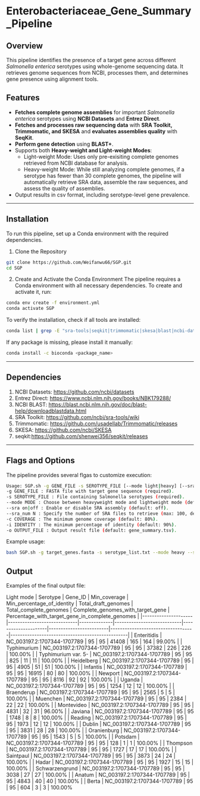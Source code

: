 # Enterobacteriaceae_Gene_Summary_Pipeline

## Overview
This pipeline identifies the presence of a target gene across different *Salmonella enterica* serotypes using whole-genome sequencing data. It retrieves genome sequences from NCBI, processes them, and determines gene presence using alignment tools.

## Features
- **Fetches complete genome assemblies** for important *Salmonella enterica* serotypes using **NCBI Datasets** and **Entrez Direct**.
- **Fetches and processes raw sequencing data** with **SRA Toolkit, Trimmomatic, and SKESA** and **evaluates assemblies quality** with **SeqKit**.
- **Perform gene detection** using **BLAST+**.
- Supports both **Heavy-weight and Light-weight Modes**:
  - Light-weight Mode: Uses only pre-exisiting complete genomes retrieved from NCBI database for analysis.
  - Heavy-weight Mode: While still analyzing complete genomes, if a serotype has fewer than 30 complete genomes, the pipeline will automatically retrieve SRA data, assemble the raw sequences, and assess the quality of assemblies.
- Output results in csv format, including serotype-level gene prevalence.
------
## Installation
To run this pipeline, set up a Conda environment with the required dependencies.
1. Clone the Repository
```sh
git clone https://github.com/Weifanwu66/SGP.git
cd SGP
```
2. Create and Activate the Conda Environment
The pipeline requires a Conda environment with all necessary dependencies. To create and activate it, run:
```sh
conda env create -f environment.yml
conda activate SGP
```
To verify the installation, check if all tools are installed:
```sh
conda list | grep -E "sra-tools|seqkit|trimmomatic|skesa|blast|ncbi-datasets-cli|entrez-direct"
```
If any package is missing, please install it manually:
```sh
conda install -c bioconda <package_name>
```
-----
## Dependencies
1. NCBI Datasets: https://github.com/ncbi/datasets
2. Entrez Direct: https://www.ncbi.nlm.nih.gov/books/NBK179288/
3. NCBI BLAST: https://blast.ncbi.nlm.nih.gov/doc/blast-help/downloadblastdata.html
4. SRA Toolkit: https://github.com/ncbi/sra-tools/wiki
5. Trimmomatic: https://github.com/usadellab/Trimmomatic/releases
6. SKESA: https://github.com/ncbi/SKESA
7. seqkit:https://github.com/shenwei356/seqkit/releases
-----
## Flags and Options
The pipeline provides several flgas to customize execution:
```sh
Usage: SGP.sh -g GENE_FILE -s SEROTYPE_FILE [--mode light|heavy] [--sra on|off] [--sra_number N] [-c COVERAGE] [-i IDENTITY] [-o OUTPUT_FILE]
-g GENE_FILE : FASTA file with target gene sequence (required).
-s SEROTYPE_FILE : File containing Salmonella serotypes (required).
--mode MODE : Choose between heavyweight mode and lightweight mode (default: light).
--sra on|off : Enable or disable SRA assembly (default: off).
--sra_num N : Specify the number of SRA files to retrieve (max: 100, default 50).
-c COVERAGE : The minimum genome coverage (default: 80%).
-i IDENTITY : The minimum percentage of identity (default: 90%).
-o OUTPUT_FILE : Output result file (default: gene_summary.tsv).
```
Example usage:
```sh
bash SGP.sh -g target_genes.fasta -s serotype_list.txt --mode heavy --sra on --sra_number 80 -c 95 -i 95 -o output.csv
```

## Output
Examples of the final output file:

Light mode
| Serotype            | Gene_ID                     | Min_coverage | Min_percentage_of_identity | Total_draft_genomes |  Total_complete_genomes | Complete_genomes_with_target_gene | Percentage_with_target_gene_in_complete_genomes |
|---------------------|-----------------------------|--------------|----------------------------|---------------------|-------------------------|-----------------------------------|-------------------------------------------------|
| Enteritidis         | NC_003197.2:1707344-1707789 | 95           | 95                         | 41408               | 165                     | 164                               | 99.00%                                          |
| Typhimurium         | NC_003197.2:1707344-1707789 | 95           | 95                         | 37382               | 226                     | 226                               | 100.00%                                         |
| Typhimurium var. 5- | NC_003197.2:1707344-1707789 | 95           | 95                         | 825                 | 11                      | 11                                | 100.00%                                         |
| Heidelberg          | NC_003197.2:1707344-1707789 | 95           | 95                         | 4905                | 51                      | 51                                | 100.00%                                         |
| Infantis            | NC_003197.2:1707344-1707789 | 95           | 95                         | 16915               | 80                      | 80                                | 100.00%                                         |
| Newport             | NC_003197.2:1707344-1707789 | 95           | 95                         | 8116                | 92                      | 92                                | 100.00%                                         |
| Uganda              | NC_003197.2:1707344-1707789 | 95           | 95                         | 1254                | 12                      | 12                                | 100.00%                                         |
| Braenderup          | NC_003197.2:1707344-1707789 | 95           | 95                         | 2565                | 5                       | 5                                 | 100.00%                                         |
| Muenchen            | NC_003197.2:1707344-1707789 | 95           | 95                         | 2384                | 22                      | 22                                | 100.00%                                         |
| Montevideo          | NC_003197.2:1707344-1707789 | 95           | 95                         | 4831                | 32                      | 31                                | 96.00%                                          |
| Javiana             | NC_003197.2:1707344-1707789 | 95           | 95                         | 1748                | 8                       | 8                                 | 100.00%                                         |
| Reading             | NC_003197.2:1707344-1707789 | 95           | 95                         | 1973                | 12                      | 12                                | 100.00%                                         |
| Dublin              | NC_003197.2:1707344-1707789 | 95           | 95                         | 3831                | 28                      | 28                                | 100.00%                                         |
| Oranienburg         | NC_003197.2:1707344-1707789 | 95           | 95                         | 1543                | 5                       | 5                                 | 100.00%                                         |
| Potsdam             | NC_003197.2:1707344-1707789 | 95           | 95                         | 128                 | 1                       | 1                                 | 100.00%                                         |
| Thompson            | NC_003197.2:1707344-1707789 | 95           | 95                         | 1727                | 17                      | 17                                | 100.00%                                         |
| Saintpaul           | NC_003197.2:1707344-1707789 | 95           | 95                         | 3873                | 24                      | 24                                | 100.00%                                         |
| Hadar               | NC_003197.2:1707344-1707789 | 95           | 95                         | 1927                | 15                      | 15                                | 100.00%                                         |
| Schwarzengrund      | NC_003197.2:1707344-1707789 | 95           | 95                         | 3038                | 27                      | 27                                | 100.00%                                         |
| Anatum              | NC_003197.2:1707344-1707789 | 95           | 95                         | 4843                | 40                      | 40                                | 100.00%                                         |
| Berta               | NC_003197.2:1707344-1707789 | 95           | 95                         | 604                 | 3                       | 3                                 | 100.00%                                        
